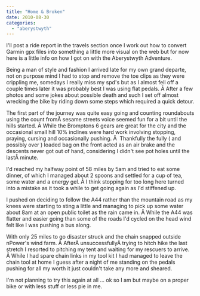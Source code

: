 ```yaml
---
title: "Home & Broken"
date: 2010-08-30
categories: 
  - "aberystwyth"
---
```


I'll post a ride report in the travels section once I work out how to convert Garmin gpx files into something a little more visual on the web but for now here is a little info on how I got on with the Aberystwyth Adventure.

Being a man of style and fashion I arrived late for my own grand departe, not on purpose mind I had to stop and remove the toe clips as they were crippling me, somedays I really miss my spd's but as I almost fell off a couple times later it was probably best I was using flat pedals. Â After a few photos and some jokes about possible death and such I set off almost wrecking the bike by riding down some steps which required a quick detour.

The first part of the journey was quite easy going and counting roundabouts using the count fromÂ sesame streets voice seemed fun for a bit until the hills started. Â While the Bromptons 6 gears are great for the city and the occasional small hill 10% inclines were hard work involving stopping, praying, cursing and occasionally pushing. Â  Thankfully the fully ( and possibly over ) loaded bag on the front acted as an air brake and the descents never got out of hand, considering I didn't see pot holes until the lastÂ minute.

I'd reached my halfway point of 58 miles by 5am and tried to eat some dinner, of which I managed about 2 spoons and settled for a cup of tea, some water and a energy gel. Â I think stopping for too long here turned into a mistake as it took a while to get going again as I'd stiffened up.

I pushed on deciding to follow the A44 rather than the mountain road as my knees were starting to sting a little and managing to pick up some water about 8am at an open public toilet as the rain came in. Â While the A44 was flatter and easier going than some of the roads I'd cycled on the head wind felt like I was pushing a bus along.

With only 25 miles to go disaster struck and the chain snapped outside nPower's wind farm. Â AfterÂ unsuccessfullyÂ trying to hitch hike the last stretch I resorted to pitching my tent and waiting for my rescuers to arrive. Â While I had spare chain links in my tool kit I had managed to leave the chain tool at home I guess after a night of me standing on the pedals pushing for all my worth it just couldn't take any more and sheared.

I'm not planning to try this again at all ... ok so I am but maybe on a proper bike or with less stuff or less pie in me.

